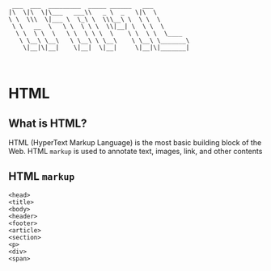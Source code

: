 ```
 ___  ___  _________  _____ ______   ___          
|\  \|\  \|\___   ___\\   _ \  _   \|\  \         
\ \  \\\  \|___ \  \_\ \  \\\__\ \  \ \  \        
 \ \   __  \   \ \  \ \ \  \\|__| \  \ \  \       
  \ \  \ \  \   \ \  \ \ \  \    \ \  \ \  \____  
   \ \__\ \__\   \ \__\ \ \__\    \ \__\ \_______\
    \|__|\|__|    \|__|  \|__|     \|__|\|_______|
                                                  
                                                  

```
# HTML
## What is HTML?
  HTML (HyperText Markup Language) is the most basic building block of the Web. 
  HTML `markup` is used to annotate text, images, link, and other contents
## HTML `markup` 
```
<head>
<title>
<body>
<header>
<footer>
<article>
<section>
<p>
<div>
<span>

